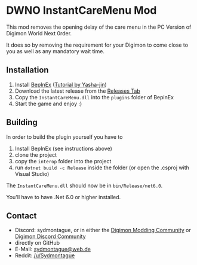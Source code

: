 # DWNO InstantCareMenu Mod

This mod removes the opening delay of the care menu in the PC Version of Digimon World Next 0rder.

It does so by removing the requirement for your Digimon to come close to you as well as any mandatory wait time.

## Installation

1. Install [BepInEx](https://github.com/BepInEx/BepInEx) ([Tutorial by Yasha-jin](https://github.com/Yasha-jin/DWNOModdingGuides/blob/main/Guides/HowToInstallBepInExForDWNO.md))
2. Download the latest release from the [Releases Tab](https://github.com/SydMontague/DWNO-Mod-InstantCareMenu/releases)
3. Copy the `InstantCareMenu.dll` into the `plugins` folder of BepinEx
4. Start the game and enjoy :)

## Building

In order to build the plugin yourself you have to

1. Install BepInEx (see instructions above)
2. clone the project
3. copy the `interop` folder into the project
4. run `dotnet build -c Release` inside the folder (or open the .csproj with Visual Studio)

The `InstantCareMenu.dll` should now be in `bin/Release/net6.0`.

You'll have to have .Net 6.0 or higher installed.

## Contact
* Discord: sydmontague, or in either the [Digimon Modding Community](https://discord.gg/cb5AuxU6su) or [Digimon Discord Community](https://discord.gg/0VODO3ww0zghqOCO)
* directly on GitHub
* E-Mail: sydmontague@web.de
* Reddit: [/u/Sydmontague](https://reddit.com/u/sydmontague)